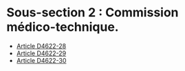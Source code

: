 # Sous-section 2 : Commission médico-technique.

* [Article D4622-28](./LEGIARTI000025279937.md)
* [Article D4622-29](./LEGIARTI000029236959.md)
* [Article D4622-30](./LEGIARTI000025279932.md)
